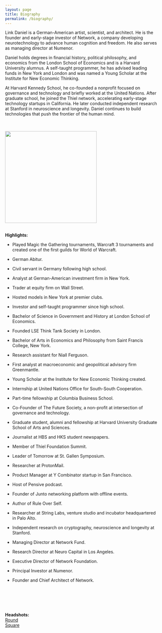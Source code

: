 ```yaml
---
layout: page
title: Biography
permalink: /biography/
---
```


Link Daniel is a German-American artist, scientist, and architect. He is the founder and early-stage investor of Network, a company developing neurotechnology to advance human cognition and freedom. He also serves as managing director at Numenor.

Daniel holds degrees in financial history, political philosophy, and economics from the London School of Economics and is a Harvard University alumnus. A self-taught programmer, he has advised leading funds in New York and London and was named a Young Scholar at the Institute for New Economic Thinking.

At Harvard Kennedy School, he co-founded a nonprofit focused on governance and technology and briefly worked at the United Nations. After graduate school, he joined the Thiel network, accelerating early-stage technology startups in California. He later conducted independent research at Stanford in neuroscience and longevity. Daniel continues to build technologies that push the frontier of the human mind.

<br>
<br>

<img src="/media/linkdaniel-square.jpg" width="300" height="300"  />

<br>
<br>

<b>Highlights:</b>

- Played Magic the Gathering tournaments, Warcraft 3 tournaments and created one of the first guilds for World of Warcraft.

- German Abitur.

- Civil servant in Germany following high school.

- Analyst at German-American investment firm in New York.

- Trader at equity firm on Wall Street.

- Hosted models in New York at premier clubs.

- Investor and self-taught programmer since high school.

- Bachelor of Science in Government and History at London School of Economics.

- Founded LSE Think Tank Society in London.

- Bachelor of Arts in Economics and Philosophy from Saint Francis College, New York.

- Research assistant for Niall Ferguson.

- First analyst at macroeconomic and geopolitical advisory firm Greenmantle.

- Young Scholar at the Institute for New Economic Thinking created.

- Internship at United Nations Office for South-South Cooperation.

- Part-time fellowship at Columbia Business School.

- Co-Founder of The Future Society, a non-profit at intersection of governance and technology.

- Graduate student, alumni and fellowship at Harvard University Graduate School of Arts and Sciences.

- Journalist at HBS and HKS student newspapers.

- Member of Thiel Foundation Summit.

- Leader of Tomorrow at St. Gallen Symposium.

- Researcher at ProtonMail.

- Product Manager at Y Combinator startup in San Francisco.

- Host of Pensive podcast.
  
- Founder of Junto networking platform with offline events.

- Author of Rule Over Self.

- Researcher at String Labs, venture studio and incubator headquartered in Palo Alto.

- Independent research on cryptography, neuroscience and longevity at Stanford.

- Managing Director at Network Fund.

- Research Director at Neuro Capital in Los Angeles.

- Executive Director of Network Foundation.

- Principal Investor at Numenor.

- Founder and Chief Architect of Network.

<br>
<br>
<br>
<br>

**Headshots:**
<br>
<a href="https://github.com/linkdniel/link.github.io/blob/main/media/linkdaniel-round.png?raw=true">Round</a>
<br>
<a href="https://github.com/linkdniel/link.github.io/blob/main/media/linkdaniel-square.jpg?raw=true">Square</a>
